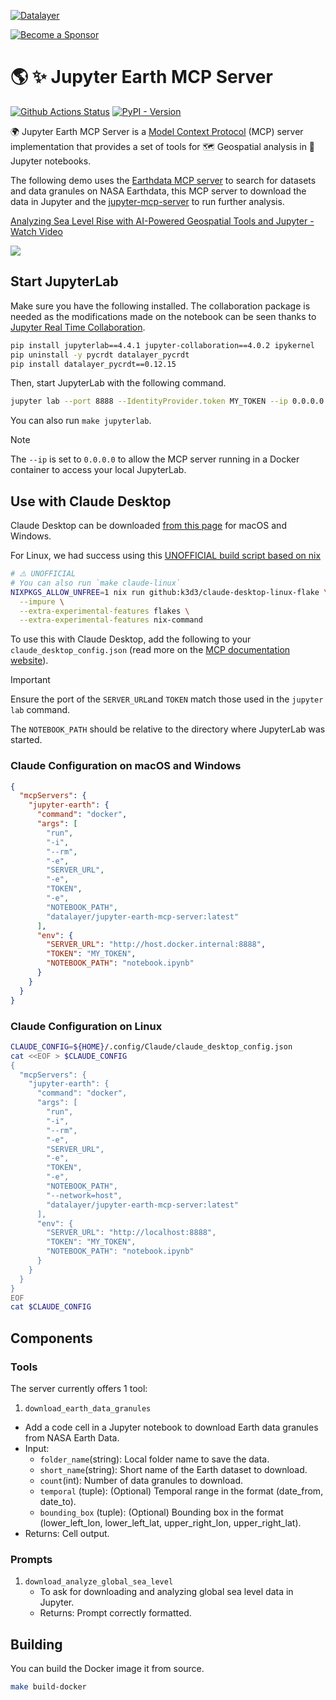 <!--
  ~ Copyright (c) 2023-2024 Datalayer, Inc.
  ~
  ~ BSD 3-Clause License
-->

[![Datalayer](https://assets.datalayer.tech/datalayer-25.svg)](https://datalayer.io)

[![Become a Sponsor](https://img.shields.io/static/v1?label=Become%20a%20Sponsor&message=%E2%9D%A4&logo=GitHub&style=flat&color=1ABC9C)](https://github.com/sponsors/datalayer)

# 🌎 ✨ Jupyter Earth MCP Server

[![Github Actions Status](https://github.com/datalayer/jupyter-earth-mcp-server/workflows/Build/badge.svg)](https://github.com/datalayer/jupyter-earth-mcp-server/actions/workflows/build.yml)
[![PyPI - Version](https://img.shields.io/pypi/v/jupyter-earth-mcp-server)](https://pypi.org/project/jupyter-earth-mcp-server)


🌍 Jupyter Earth MCP Server is a [Model Context Protocol](https://modelcontextprotocol.io) (MCP) server implementation that provides a set of tools for 🗺️ Geospatial analysis in 📓 Jupyter notebooks. 

The following demo uses the [Earthdata MCP server](https://github.com/datalayer/earthdata-mcp-server) to search for datasets and data granules on NASA Earthdata, this MCP server to download the data in Jupyter and the [jupyter-mcp-server](https://github.com/datalayer/jupyter-mcp-server) to run further analysis.

<div>
  <a href="https://www.loom.com/share/c2b5b05f548d4f1492d5c107f0c48dbc">
    <p>Analyzing Sea Level Rise with AI-Powered Geospatial Tools and Jupyter - Watch Video</p>
  </a>
  <a href="https://www.loom.com/share/c2b5b05f548d4f1492d5c107f0c48dbc">
    <img style="max-width:100%;" src="https://cdn.loom.com/sessions/thumbnails/c2b5b05f548d4f1492d5c107f0c48dbc-598a84f02de7e74e-full-play.gif">
  </a>
</div>

## Start JupyterLab

Make sure you have the following installed. The collaboration package is needed as the modifications made on the notebook can be seen thanks to [Jupyter Real Time Collaboration](https://jupyterlab.readthedocs.io/en/stable/user/rtc.html).

```bash
pip install jupyterlab==4.4.1 jupyter-collaboration==4.0.2 ipykernel
pip uninstall -y pycrdt datalayer_pycrdt
pip install datalayer_pycrdt==0.12.15
```

Then, start JupyterLab with the following command.

```bash
jupyter lab --port 8888 --IdentityProvider.token MY_TOKEN --ip 0.0.0.0
```

You can also run `make jupyterlab`.

> [!NOTE]
>
> The `--ip` is set to `0.0.0.0` to allow the MCP server running in a Docker container to access your local JupyterLab.

## Use with Claude Desktop

Claude Desktop can be downloaded [from this page](https://claude.ai/download) for macOS and Windows.

For Linux, we had success using this [UNOFFICIAL build script based on nix](https://github.com/k3d3/claude-desktop-linux-flake)

```bash
# ⚠️ UNOFFICIAL
# You can also run `make claude-linux`
NIXPKGS_ALLOW_UNFREE=1 nix run github:k3d3/claude-desktop-linux-flake \
  --impure \
  --extra-experimental-features flakes \
  --extra-experimental-features nix-command
```

To use this with Claude Desktop, add the following to your `claude_desktop_config.json` (read more on the [MCP documentation website](https://modelcontextprotocol.io/quickstart/user#2-add-the-filesystem-mcp-server)).

> [!IMPORTANT]
>
> Ensure the port of the `SERVER_URL`and `TOKEN` match those used in the `jupyter lab` command.
>
> The `NOTEBOOK_PATH` should be relative to the directory where JupyterLab was started.

### Claude Configuration on macOS and Windows

```json
{
  "mcpServers": {
    "jupyter-earth": {
      "command": "docker",
      "args": [
        "run",
        "-i",
        "--rm",
        "-e",
        "SERVER_URL",
        "-e",
        "TOKEN",
        "-e",
        "NOTEBOOK_PATH",
        "datalayer/jupyter-earth-mcp-server:latest"
      ],
      "env": {
        "SERVER_URL": "http://host.docker.internal:8888",
        "TOKEN": "MY_TOKEN",
        "NOTEBOOK_PATH": "notebook.ipynb"
      }
    }
  }
}
```

### Claude Configuration on Linux

```bash
CLAUDE_CONFIG=${HOME}/.config/Claude/claude_desktop_config.json
cat <<EOF > $CLAUDE_CONFIG
{
  "mcpServers": {
    "jupyter-earth": {
      "command": "docker",
      "args": [
        "run",
        "-i",
        "--rm",
        "-e",
        "SERVER_URL",
        "-e",
        "TOKEN",
        "-e",
        "NOTEBOOK_PATH",
        "--network=host",
        "datalayer/jupyter-earth-mcp-server:latest"
      ],
      "env": {
        "SERVER_URL": "http://localhost:8888",
        "TOKEN": "MY_TOKEN",
        "NOTEBOOK_PATH": "notebook.ipynb"
      }
    }
  }
}
EOF
cat $CLAUDE_CONFIG
```

## Components

### Tools

The server currently offers 1 tool:

1. `download_earth_data_granules`

- Add a code cell in a Jupyter notebook to download Earth data granules from NASA Earth Data.
- Input:
  - `folder_name`(string): Local folder name to save the data.
  - `short_name`(string): Short name of the Earth dataset to download.
  - `count`(int): Number of data granules to download.
  - `temporal` (tuple): (Optional) Temporal range in the format (date_from, date_to).
  - `bounding_box` (tuple): (Optional) Bounding box in the format (lower_left_lon, lower_left_lat, upper_right_lon, upper_right_lat).
- Returns: Cell output.

### Prompts

1. `download_analyze_global_sea_level`
    - To ask for downloading and analyzing global sea level data in Jupyter.
    - Returns: Prompt correctly formatted.

## Building

You can build the Docker image it from source.

```bash
make build-docker
```